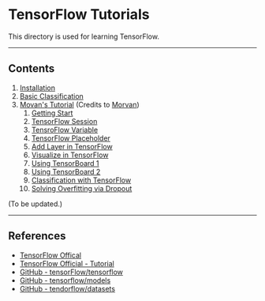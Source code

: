 # TensorFlow Tutorials

This directory is used for learning TensorFlow.

---
## Contents

1. [Installation](1_install)
2. [Basic Classification](2_basic)
3. [Movan's Tutorial](3-Movan) (Credits to [Morvan](https://github.com/MorvanZhou))
    1. [Getting Start](3-Movan/1-Basic)
    2. [TensorFlow Session](3-Movan/2-Session)
    3. [TensroFlow Variable](3-Movan/3-Variable)
    4. [TensorFlow Placeholder](3-Movan/4-Placeholder)
    5. [Add Layer in TensorFlow](3-Movan/5-AddLayer)
    6. [Visualize in TensorFlow](3-Movan/6-Visualize)
    7. [Using TensorBoard 1](3-Movan/7-TensorBoard1)
    8. [Using TensorBoard 2](3-Movan/8-TensorBoard2)
    9. [Classification with TensorFlow](3-Movan/9-Classification)
    10. [Solving Overfitting via Dropout](3-Movan/10-Dropout)

(To be updated.)

---
## References

* [TensorFlow Offical](https://www.tensorflow.org/)
* [TensorFlow Official - Tutorial](https://www.tensorflow.org/tutorials/)
* [GitHub - tensorFlow/tensorflow](https://github.com/tensorflow/tensorflow)
* [GitHub - tensorflow/models](https://github.com/tensorflow/models)
* [GitHub - tendorflow/datasets](https://github.com/tensorflow/datasets)